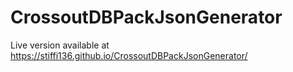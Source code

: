 # CrossoutDBPackJsonGenerator
Live version available at https://stiffi136.github.io/CrossoutDBPackJsonGenerator/
